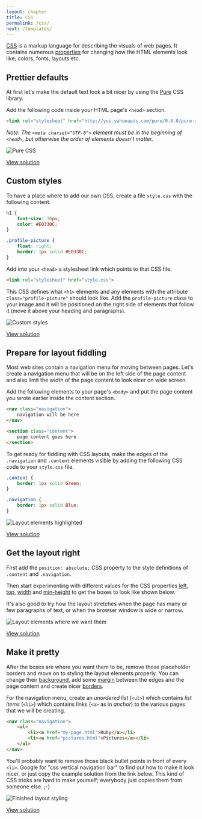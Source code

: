```yaml
---
layout: chapter
title: CSS
permalink: /css/
next: /templates/
---
```


[CSS][css] is a markup language for describing the visuals of web pages. It contains numerous [properties][css-properties] for changing how the HTML elements look like; colors, fonts, layouts etc.


## Prettier defaults

At first let's make the default text look a bit nicer by using the [Pure](http://purecss.io/) CSS library.

Add the following code inside your HTML page's `<head>` section.

```HTML
<link rel="stylesheet" href="http://yui.yahooapis.com/pure/0.6.0/pure-min.css">
```

*Note: The `<meta charset="UTF-8">` element must be in the beginning of `<head>`, but otherwise the order of elements doesn't matter.*

![Pure CSS](pure.png)

[View solution](https://github.com/orfjackal/web-intro-project/commit/e082cbebd4e5c0d286f2c54707a0bde55b71d311)


## Custom styles

To have a place where to add our own CSS, create a file `style.css` with the following content.

```css
h1 {
    font-size: 30px;
    color: #E0330C;
}

.profile-picture {
    float: right;
    border: 1px solid #E0330C;
}
```

Add into your `<head>` a stylesheet link which points to that CSS file.

```html
<link rel="stylesheet" href="style.css">
```

This CSS defines what `<h1>` elements and any elements with the attribute `class="profile-picture"` should look like. Add the `profile-picture` class to your image and it will be positioned on the right side of elements that follow it (move it above your heading and paragraphs).

![Custom styles](custom.png)

[View solution](https://github.com/orfjackal/web-intro-project/commit/e071ea21ad1602c7b66c4fc07ef0590be7ec1a6c)


## Prepare for layout fiddling

Most web sites contain a navigation menu for moving between pages. Let's create a navigation menu that will be on the left side of the page content and also limit the width of the page content to look nicer on wide screen.

Add the following elements to your page's `<body>` and put the page content you wrote earlier inside the content section.

```html
<nav class="navigation">
    navigation will be here
</nav>

<section class="content">
    page content goes here
</section>
```

To get ready for fiddling with CSS layouts, make the edges of the `.navigation` and `.content` elements visible by adding the following CSS code to your `style.css` file.

```css
.content {
    border: 1px solid Green;
}

.navigation {
    border: 1px solid Blue;
}
```

![Layout elements highlighted](layout-blocks-before.png)

[View solution](https://github.com/orfjackal/web-intro-project/commit/bb0619ccbebea384e1b14f97b389fa7dc16d0450)


## Get the layout right

First add the `position: absolute;` CSS property to the style definitions of `.content` and `.navigation`.

Then start experimenting with different values for the CSS properties [left][css-left], [top][css-top], [width][css-width] and [min-height][css-min-height] to get the boxes to look like shown below.

It's also good to try how the layout stretches when the page has many or few paragraphs of text, or when the browser window is wide or narrow.

![Layout elements where we want them](layout-blocks-after.png)

[View solution](https://github.com/orfjackal/web-intro-project/commit/96653030289ee58042e201007a079be71c010912)


## Make it pretty

After the boxes are where you want them to be, remove those placeholder borders and move on to styling the layout elements properly. You can change their [background][css-background], add some [margin][css-margin] between the edges and the page content and create nicer [borders][css-border].

For the navigation menu, create an *unordered list* (`<ul>`) which contains *list items* (`<li>`) which contains links (`<a>` as in *anchor*) to the various pages that we will be creating.

```html
<nav class="navigation">
    <ul>
        <li><a href="my-page.html">Ruby</a></li>
        <li><a href="pictures.html">Pictures</a></li>
    </ul>
</nav>
```

You'll probably want to remove those black bullet points in front of every `<li>`. Google for "css vertical navigation bar" to find out how to make it look nicer, or just copy the example solution from the link below. This kind of CSS tricks are hard to make yourself; everybody just copies them from someone else. ;-)

![Finished layout styling](pretty-layout.png)

[View solution](https://github.com/orfjackal/web-intro-project/commit/e94be342696b26393c63295a1a41296afca94889)


[css]: https://developer.mozilla.org/en-US/docs/Web/CSS
[css-properties]: https://developer.mozilla.org/en-US/docs/Web/CSS/Reference
[css-position]: https://developer.mozilla.org/en-US/docs/Web/CSS/position
[css-left]: https://developer.mozilla.org/en-US/docs/Web/CSS/left
[css-top]: https://developer.mozilla.org/en-US/docs/Web/CSS/top
[css-width]: https://developer.mozilla.org/en-US/docs/Web/CSS/width
[css-min-height]: https://developer.mozilla.org/en-US/docs/Web/CSS/min-height
[css-background]: https://developer.mozilla.org/en-US/docs/Web/CSS/background
[css-margin]: https://developer.mozilla.org/en-US/docs/Web/CSS/margin
[css-border]: https://developer.mozilla.org/en-US/docs/Web/CSS/border
[html-ul]: https://developer.mozilla.org/en-US/docs/Web/HTML/Element/ul
[html-li]: https://developer.mozilla.org/en-US/docs/Web/HTML/Element/ul
[css-navigation-bar]: http://www.w3schools.com/css/css_navbar.asp
